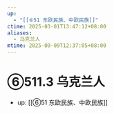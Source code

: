 ```yaml
---
up:
  - "[[⑥51 东欧民族、中欧民族]]"
ctime: 2025-03-01T13:47:12+08:00
aliases:
  - 乌克兰人
mtime: 2025-09-09T12:37:05+08:00
---
```


# ⑥511.3 乌克兰人

- up: [[⑥51 东欧民族、中欧民族]]
